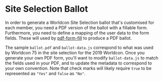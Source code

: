 # Site Selection Ballot

In order to generate a Worldcon Site Selection ballot that's customised for each member, you need a PDF version of the ballot with a fillable form. Furthermore, you need to define a mapping of the user data to the form fields. These will used by [pdf-form-fill](https://github.com/eemeli/pdf-form-fill#readme) to produce a PDF ballot.

The sample `ballot.pdf` and `ballot-data.js` correspond to what was used by Worldcon 75 in the site selection for the 2019 Worldcon. Once you generate your own PDF form, you'll want to modify `ballot-data.js` to match the fields used in your PDF, and to update the metadata to correspond to your own convention. Note that check marks will likely require `true` to be represented as `"Yes"` and `false` as `"No"`.
